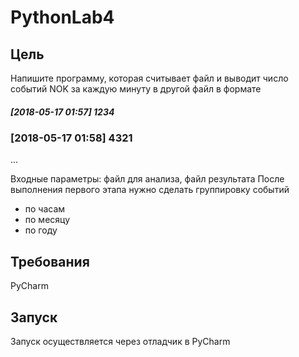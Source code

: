 # PythonLab4

## Цель
Напишите программу, которая считывает файл
и выводит число событий NOK за каждую минуту в другой файл в формате
##### [2018-05-17 01:57] 1234
### [2018-05-17 01:58] 4321
...

Входные параметры: файл для анализа, файл результата
После выполнения первого этапа нужно сделать группировку событий
- по часам
- по месяцу
- по году


## Требования
PyCharm

## Запуск
Запуск осуществляется через отладчик в PyCharm
